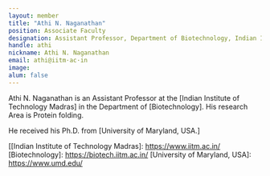 ```yaml
---
layout: member
title: "Athi N. Naganathan"
position: Associate Faculty
designation: Assistant Professor, Department of Biotechnology, Indian Institute of Technology Madras.
handle: athi
nickname: Athi N. Naganathan
email: athi@iitm·ac·in
image:
alum: false
---
```

Athi N. Naganathan is an Assistant Professor at the [Indian Institute of Technology Madras] in the Department of [Biotechnology]. His research Area is Protein folding.

He received his Ph.D. from [University of Maryland, USA.]

[[Indian Institute of Technology Madras]: https://www.iitm.ac.in/
[Biotechnology]: https://biotech.iitm.ac.in/
[University of Maryland, USA]: https://www.umd.edu/
